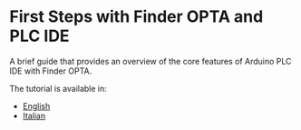 # First Steps with Finder OPTA and PLC IDE

A brief guide that provides an overview of the core features of Arduino PLC IDE
with Finder OPTA.

The tutorial is available in:

- [English](./content.md)
- [Italian](./content-it.md)

